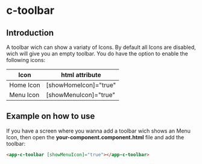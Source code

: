 # c-toolbar

## Introduction

A toolbar wich can show a variaty of Icons. By default all Icons are disabled, wich will give you an empty toolbar. You do have the option to enable the following icons:

| Icon      | html attribute        |
| --------- | --------------------- |
| Home Icon | [showHomeIcon]="true" |
| Menu Icon | [showMenuIcon]="true" |

## Example on how to use

If you have a screen where you wanna add a toolbar wich shows an Menu Icon, then open the **your-component.component.html** file and add the toolbar:

```html
<app-c-toolbar [showMenuIcon]="true"></app-c-toolbar>
```
